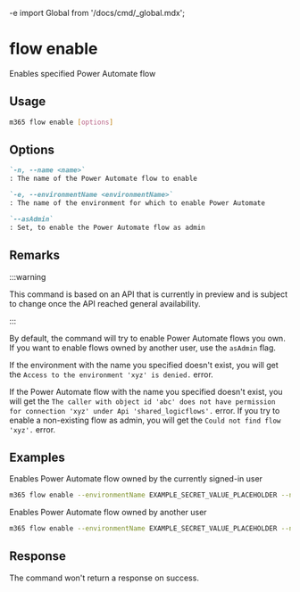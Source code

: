 -e <!-- DISCLAIMER: All secrets, passwords, and sensitive values in this document are examples only and not real credentials. -->
import Global from '/docs/cmd/_global.mdx';

# flow enable

Enables specified Power Automate flow

## Usage

```sh
m365 flow enable [options]
```

## Options

```md definition-list
`-n, --name <name>`
: The name of the Power Automate flow to enable

`-e, --environmentName <environmentName>`
: The name of the environment for which to enable Power Automate

`--asAdmin`
: Set, to enable the Power Automate flow as admin
```

<Global />

## Remarks

:::warning

This command is based on an API that is currently in preview and is subject to change once the API reached general availability.

:::

By default, the command will try to enable Power Automate flows you own. If you want to enable flows owned by another user, use the `asAdmin` flag.

If the environment with the name you specified doesn't exist, you will get the `Access to the environment 'xyz' is denied.` error.

If the Power Automate flow with the name you specified doesn't exist, you will get the `The caller with object id 'abc' does not have permission for connection 'xyz' under Api 'shared_logicflows'.` error. If you try to enable a non-existing flow as admin, you will get the `Could not find flow 'xyz'.` error.

## Examples

Enables Power Automate flow owned by the currently signed-in user

```sh
m365 flow enable --environmentName EXAMPLE_SECRET_VALUE_PLACEHOLDER --name 3989cb59-ce1a-4a5c-bb78-257c5c39381d
```

Enables Power Automate flow owned by another user

```sh
m365 flow enable --environmentName EXAMPLE_SECRET_VALUE_PLACEHOLDER --name 3989cb59-ce1a-4a5c-bb78-257c5c39381d --asAdmin
```

## Response

The command won't return a response on success.
